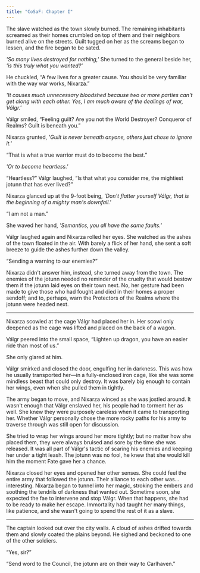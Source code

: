 ```yaml
---
title: "CoSaF: Chapter I"
---
```


The slave watched as the town slowly burned. The remaining inhabitants screamed as their homes crumbled on top of them and their neighbors burned alive on the streets. Guilt tugged on her as the screams began to lessen, and the fire began to be sated.

*'So many lives destroyed for nothing,'* She turned to the general beside her, *'is this truly what you wanted?'*

He chuckled, “A few lives for a greater cause. You should be very familiar with the way war works, Nixarza.”

*'It causes much unnecessary bloodshed because two or more parties can't get along with each other. Yes, I am much aware of the dealings of war,  Válgr.'*

Válgr smiled, “Feeling guilt? Are you not the World Destroyer? Conqueror of Realms? Guilt is beneath you.”

Nixarza grunted, *'Guilt is never beneath anyone, others just chose to ignore it.'*

“That is what a true warrior must do to become the best.”

*'Or to become heartless.'*

“Heartless?” Válgr laughed, “Is that what you consider me, the mightiest jotunn that has ever lived?”

Nixarza glanced up at the 9-foot being, *'Don't flatter yourself Válgr, that is the beginning of a mighty man's downfall.'*

“I am not a man.”

She waved her hand, *'Semantics, you all have the same faults.'*

Válgr laughed again and Nixarza rolled her eyes. She watched as the ashes of the town floated in the air. With barely a flick of her hand, she sent a soft breeze to guide the ashes further down the valley.

“Sending a warning to our enemies?”

Nixarza didn't answer him, instead, she turned away from the town. The enemies of the jotunn needed no reminder of the cruelty that would bestow them if the jotunn laid eyes on their town next. No, her gesture had been made to give those who had fought and died in their homes a proper sendoff; and to, perhaps, warn the Protectors of the Realms where the jotunn were headed next.

---

Nixarza scowled at the cage Válgr had placed her in. Her scowl only deepened as the cage was lifted and placed on the back of a wagon.

Válgr peered into the small space, “Lighten up dragon, you have an easier ride than most of us.”

She only glared at him.

Válgr smirked and closed the door, engulfing her in darkness. This was how he usually transported her&mdash;in a fully-enclosed iron cage, like she was some mindless beast that could only destroy. It was barely big enough to contain her wings, even when she pulled them in tightly.

The army began to move, and Nixarza winced as she was jostled around. It wasn't enough that Válgr enslaved her, his people had to torment her as well. She knew they were purposely careless when it came to transporting her. Whether Válgr personally chose the more rocky paths for his army to traverse through was still open for discussion.

She tried to wrap her wings around her more tightly; but no matter how she placed them, they were always bruised and sore by the time she was released. It was all part of Válgr's tactic of scaring his enemies and keeping her under a tight leash. The jotunn was no fool, he knew that she would kill him the moment Fate gave her a chance.

Nixarza closed her eyes and opened her other senses. She could feel the entire army that followed the jotunn. Their alliance to each other was… interesting. Nixarza began to tunnel into her magic, stroking the embers and soothing the tendrils of darkness that wanted out. Sometime soon, she expected the fae to intervene and stop Válgr. When that happens, she had to be ready to make her escape. Immortality had taught her many things, like patience, and she wasn't going to spend the rest of it as a slave.

---

The captain looked out over the city walls. A cloud of ashes drifted towards them and slowly coated the plains beyond. He sighed and beckoned to one of the other soldiers.

“Yes, sir?”

“Send word to the Council, the jotunn are on their way to Carlhaven.”
